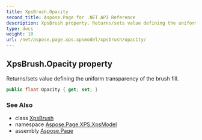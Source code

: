 ```yaml
---
title: XpsBrush.Opacity
second_title: Aspose.Page for .NET API Reference
description: XpsBrush property. Returns/sets value defining the uniform transparency of the brush fill
type: docs
weight: 10
url: /net/aspose.page.xps.xpsmodel/xpsbrush/opacity/
---
```

## XpsBrush.Opacity property

Returns/sets value defining the uniform transparency of the brush fill.

```csharp
public float Opacity { get; set; }
```

### See Also

* class [XpsBrush](../)
* namespace [Aspose.Page.XPS.XpsModel](../../xpsbrush/)
* assembly [Aspose.Page](../../../)


